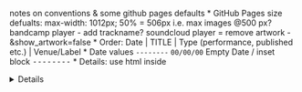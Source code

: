 <!-- scratch css testing !-->
<link href="main.css" rel="stylesheet"></link>

notes on conventions & some github pages defaults
*
GitHub Pages size defualts:
max-width: 1012px;
50% = 506px i.e. max images @500 px?
bandcamp player - add trackname?
soundcloud player = remove artwork - &amp;show_artwork=false
*
Order:
Date | TITLE | Type (performance, published etc.) | Venue/Label 
*
Date values
```--------```
```00/00/00```
Empty Date / inset block
<kbd>--------</kbd>
*
Details: use html inside <details> tags
No details: write in markdown
*
Details protocol:
<details><summary>
<strong>TITLE</strong> Type <a href="#">Target</a><sup>(+)</sup>
</summary>
    <div id="details-wrap">
        <a href="#">link to project page</a><br>
        project details brief
        <blockquote>any quote</blockquote>
            <div id="bs-player">
            !! Bandcamp / Soundcloud player here !!
            </div>
        <img src="#" class="responsive-img"><br>
        <a href="#">PDF</a>
    </div>
</details>
*
Image protocol
![alt text](source)
Image link
[![alt text](preview-image-link)](source-destination-link)
HTML image-link (inside details)
<href="link"><img src="destination"></a>
*
!-->
<!-- MAIN CONTENT BELOW !-->